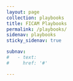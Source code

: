 ```yaml
---
layout: page
collection: playbooks
title: FICAM Playbooks 
permalink: /playbooks/
sidenav: playbooks
sticky_sidenav: true

subnav:
#   - text: 
#     href: '#'

---
```


